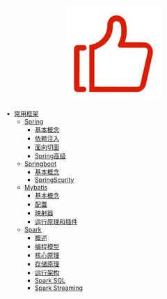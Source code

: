 <div align=center><img src="./img/admire.png" width=220/></div>

* [常用框架](/doc/frame/)
    * [Spring](/doc/frame/spring/spring.md)
        * [基本概念](/doc/frame/spring/spring.md)
        * [依赖注入]()
        * [面向切面]()
        * [Spring高级]()
    * [Springboot](/doc/frame/springboot/springboot.md)
        * [基本概念]()
        * [SpringScurity](/doc/frame/springboot/springscurity.md)
    * [Mybatis](/doc/frame/mybatis/mybatis.md)
        * [基本概念](/doc/frame/mybatis/mybatis.md)
        * [配置]()
        * [映射器]()
        * [运行原理和插件]()
    * [Spark]()
        * [概述]()
        * [编程模型]()
        * [核心原理]()
        * [存储原理]()
        * [运行架构]()
        * [Spark SQL]()
        * [Spark Streaming]()

